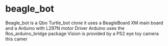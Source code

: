beagle_bot
==========
Beagle_bot is a Qbo Turtle_bot clone
it uses a BeagleBoard XM main board and a 
Arduino with L297N motor Driver
Arduino uses the Ros_arduino_bridge package
Vision is provided by a PS2 eye toy camera
this camer
